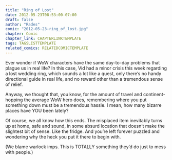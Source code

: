 ```yaml
---
title: "Ring of Lost"
date: 2012-05-23T08:53:00-07:00
draft: false
author: "Rades"
comic: "2012-05-23-ring_of_lost.jpg"
chapter: Comic
chapter_link: CHAPTERLINKTEMPLATE
tags: TAGSLISTTEMPLATE
related_comics: RELATEDCOMICTEMPLATE
---
```


Ever wonder if WoW characters have the same day-to-day problems that plague us in real life? In this case, Vid had a minor crisis this week regarding a lost wedding ring, which sounds a lot like a quest, only there’s no handy directional guide in real life, and no reward other than a tremendous sense of relief. 


Anyway, we thought that, you know, for the amount of travel and continent-hopping the average WoW hero does, remembering where you put something down must be a tremendous hassle. I mean, how many bizarre places have YOU been lately?


Of course, we all know how this ends. The misplaced item inevitably turns up at home, safe and sound, in some absurd location that doesn’t make the slightest bit of sense. Like the fridge. And you’re left forever puzzled and wondering why the heck you put it there to begin with.


(We blame warlock imps. This is TOTALLY something they’d do just to mess with people.)

